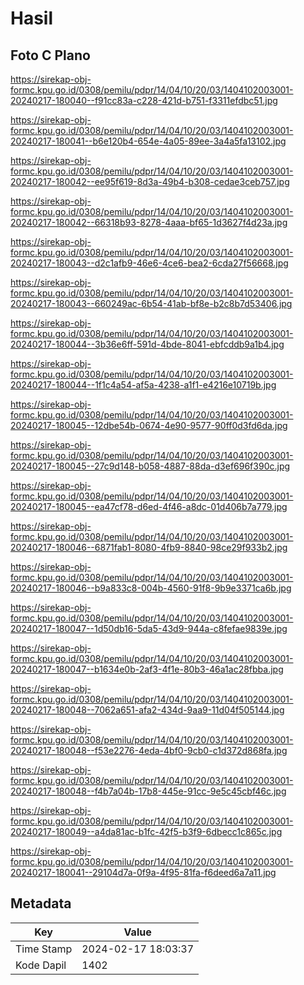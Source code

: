# Hasil

## Foto C Plano

https://sirekap-obj-formc.kpu.go.id/0308/pemilu/pdpr/14/04/10/20/03/1404102003001-20240217-180040--f91cc83a-c228-421d-b751-f3311efdbc51.jpg

https://sirekap-obj-formc.kpu.go.id/0308/pemilu/pdpr/14/04/10/20/03/1404102003001-20240217-180041--b6e120b4-654e-4a05-89ee-3a4a5fa13102.jpg

https://sirekap-obj-formc.kpu.go.id/0308/pemilu/pdpr/14/04/10/20/03/1404102003001-20240217-180042--ee95f619-8d3a-49b4-b308-cedae3ceb757.jpg

https://sirekap-obj-formc.kpu.go.id/0308/pemilu/pdpr/14/04/10/20/03/1404102003001-20240217-180042--66318b93-8278-4aaa-bf65-1d3627f4d23a.jpg

https://sirekap-obj-formc.kpu.go.id/0308/pemilu/pdpr/14/04/10/20/03/1404102003001-20240217-180043--d2c1afb9-46e6-4ce6-bea2-6cda27f56668.jpg

https://sirekap-obj-formc.kpu.go.id/0308/pemilu/pdpr/14/04/10/20/03/1404102003001-20240217-180043--660249ac-6b54-41ab-bf8e-b2c8b7d53406.jpg

https://sirekap-obj-formc.kpu.go.id/0308/pemilu/pdpr/14/04/10/20/03/1404102003001-20240217-180044--3b36e6ff-591d-4bde-8041-ebfcddb9a1b4.jpg

https://sirekap-obj-formc.kpu.go.id/0308/pemilu/pdpr/14/04/10/20/03/1404102003001-20240217-180044--1f1c4a54-af5a-4238-a1f1-e4216e10719b.jpg

https://sirekap-obj-formc.kpu.go.id/0308/pemilu/pdpr/14/04/10/20/03/1404102003001-20240217-180045--12dbe54b-0674-4e90-9577-90ff0d3fd6da.jpg

https://sirekap-obj-formc.kpu.go.id/0308/pemilu/pdpr/14/04/10/20/03/1404102003001-20240217-180045--27c9d148-b058-4887-88da-d3ef696f390c.jpg

https://sirekap-obj-formc.kpu.go.id/0308/pemilu/pdpr/14/04/10/20/03/1404102003001-20240217-180045--ea47cf78-d6ed-4f46-a8dc-01d406b7a779.jpg

https://sirekap-obj-formc.kpu.go.id/0308/pemilu/pdpr/14/04/10/20/03/1404102003001-20240217-180046--6871fab1-8080-4fb9-8840-98ce29f933b2.jpg

https://sirekap-obj-formc.kpu.go.id/0308/pemilu/pdpr/14/04/10/20/03/1404102003001-20240217-180046--b9a833c8-004b-4560-91f8-9b9e3371ca6b.jpg

https://sirekap-obj-formc.kpu.go.id/0308/pemilu/pdpr/14/04/10/20/03/1404102003001-20240217-180047--1d50db16-5da5-43d9-944a-c8fefae9839e.jpg

https://sirekap-obj-formc.kpu.go.id/0308/pemilu/pdpr/14/04/10/20/03/1404102003001-20240217-180047--b1634e0b-2af3-4f1e-80b3-46a1ac28fbba.jpg

https://sirekap-obj-formc.kpu.go.id/0308/pemilu/pdpr/14/04/10/20/03/1404102003001-20240217-180048--7062a651-afa2-434d-9aa9-11d04f505144.jpg

https://sirekap-obj-formc.kpu.go.id/0308/pemilu/pdpr/14/04/10/20/03/1404102003001-20240217-180048--f53e2276-4eda-4bf0-9cb0-c1d372d868fa.jpg

https://sirekap-obj-formc.kpu.go.id/0308/pemilu/pdpr/14/04/10/20/03/1404102003001-20240217-180048--f4b7a04b-17b8-445e-91cc-9e5c45cbf46c.jpg

https://sirekap-obj-formc.kpu.go.id/0308/pemilu/pdpr/14/04/10/20/03/1404102003001-20240217-180049--a4da81ac-b1fc-42f5-b3f9-6dbecc1c865c.jpg

https://sirekap-obj-formc.kpu.go.id/0308/pemilu/pdpr/14/04/10/20/03/1404102003001-20240217-180041--29104d7a-0f9a-4f95-81fa-f6deed6a7a11.jpg


## Metadata

| Key        | Value               |
| ---------- | ------------------- |
| Time Stamp | 2024-02-17 18:03:37 |
| Kode Dapil | 1402                |



